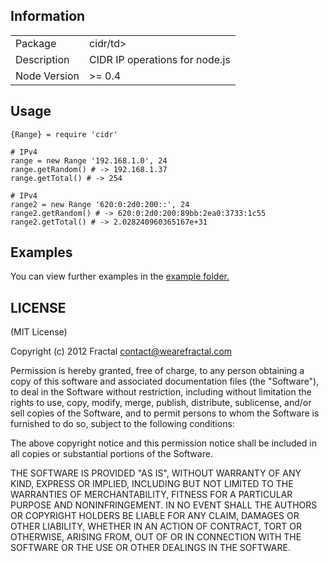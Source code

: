 ## Information

<table>
<tr>
<td>Package</td><td>cidr/td>
</tr>
<tr>
<td>Description</td>
<td>CIDR IP operations for node.js</td>
</tr>
<tr>
<td>Node Version</td>
<td>>= 0.4</td>
</tr>
</table>

## Usage

```coffee-script
{Range} = require 'cidr'

# IPv4
range = new Range '192.168.1.0', 24
range.getRandom() # -> 192.168.1.37
range.getTotal() # -> 254

# IPv4
range2 = new Range '620:0:2d0:200::', 24
range2.getRandom() # -> 620:0:2d0:200:89bb:2ea0:3733:1c55
range2.getTotal() # -> 2.028240960365167e+31
```

## Examples

You can view further examples in the [example folder.](https://github.com/wearefractal/cidr/tree/master/examples)

## LICENSE

(MIT License)

Copyright (c) 2012 Fractal <contact@wearefractal.com>

Permission is hereby granted, free of charge, to any person obtaining
a copy of this software and associated documentation files (the
"Software"), to deal in the Software without restriction, including
without limitation the rights to use, copy, modify, merge, publish,
distribute, sublicense, and/or sell copies of the Software, and to
permit persons to whom the Software is furnished to do so, subject to
the following conditions:

The above copyright notice and this permission notice shall be
included in all copies or substantial portions of the Software.

THE SOFTWARE IS PROVIDED "AS IS", WITHOUT WARRANTY OF ANY KIND,
EXPRESS OR IMPLIED, INCLUDING BUT NOT LIMITED TO THE WARRANTIES OF
MERCHANTABILITY, FITNESS FOR A PARTICULAR PURPOSE AND
NONINFRINGEMENT. IN NO EVENT SHALL THE AUTHORS OR COPYRIGHT HOLDERS BE
LIABLE FOR ANY CLAIM, DAMAGES OR OTHER LIABILITY, WHETHER IN AN ACTION
OF CONTRACT, TORT OR OTHERWISE, ARISING FROM, OUT OF OR IN CONNECTION
WITH THE SOFTWARE OR THE USE OR OTHER DEALINGS IN THE SOFTWARE.
